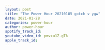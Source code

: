 ```yaml
---
layout: post
title: "The Power Hour 20210105 gotch v ygw"
date: 2021-01-28
categories: power-hour
author: power-hour
spotify_track_id: 
youtube_video_id: pmvxu1Z-gTk
apple_track_id: 
---
```

